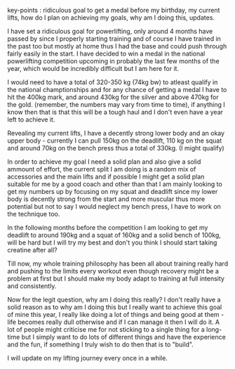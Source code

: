 key-points : ridiculous goal to get a medal before my birthday, my current lifts, how do I plan on achieving my goals, why am I doing this, updates.

I have set a ridiculous goal for powerlifting, only around 4 months have passed by since I properly starting training and of course I have trained in the past too but mostly at home thus I had the base and could push through fairly easily in the start. I have decided to win a medal in the national powerlifting competition upcoming in probably the last few months of the year, which would be incredibly difficult but I am here for it.

I would need to have a total of 320-350 kg (74kg bw) to atleast qualify in the national champtionships and for any chance of getting a medal I have to hit the 400kg mark, and around 430kg for the silver and above 470kg for the gold. (remember, the numbers may vary from time to time), if anything I know then that is that this will be a tough haul and I don't even have a year left to achieve it.

Revealing my current lifts, I have a decently strong lower body and an okay upper body - 
currently I can pull 150kg on the deadlift, 110 kg on the squat and around 70kg on the bench press thus a total of 330kg. (I might qualify)

In order to achieve my goal I need a solid plan and also give a solid ammount of effort, the current split I am doing is a random mix of accessories and the main lifts and if possible I might get a solid plan suitable for me by a good coach and other than that I am mainly looking to get my numbers up by focusing on my squat and deadlift since my lower body is decently strong from the start and more muscular thus more potential but not to say I would neglect my bench press, I have to work on the technique too. 

In the following months before the competition I am looking to get my deadlift to around 190kg and a squat of 160kg and a solid bench of 100kg, will be hard but I will try my best and don't you think I should start taking creatine after all?

Till now, my whole training philosophy has been all about training really hard and pushing to the limits every workout even though recovery might be a problem at first but I should make my body adapt to training at full intensity and consistently.

Now for the legit question, why am I doing this really? 
I don't really have a solid reason as to why am I doing this but I really want to achieve this goal of mine this year, I really like doing a lot of things and being good at them - life becomes really dull otherwise and if I can manage it then I will do it. A lot of people might criticise me for not sticking to a single thing for a long-time but I simply want to do lots of different things and have the experience and the fun, if something I truly wish to do then that is to "build".

I will update on my lifting journey every once in a while.

